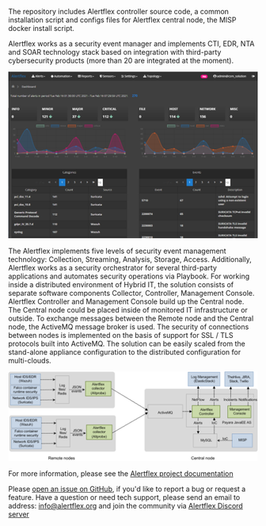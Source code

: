 The repository includes Alertflex controller source code, a common installation script and configs files for Alertflex central node, the MISP docker install script.

Alertflex works as a security event manager and implements CTI, EDR, NTA and SOAR technology stack based on integration with third-party cybersecurity products (more than 20 are integrated at the moment).

![](https://github.com/alertflex/cnode/blob/master/img/dashboard.png)

The Alertflex implements five levels of security event management technology: Collection, Streaming, Analysis, Storage, Access. 
Additionally, Alertflex works as a security orchestrator for several third-party applications and automates security operations via Playbook.
For working inside a distributed environment of Hybrid IT, the solution consists of separate software components Collector, Controller, Management Console. 
Alertflex Controller and Management Console build up the Central node. The Central node could be placed inside of monitored IT infrastructure or outside. 
To exchange messages between the Remote node and the Central node, the ActiveMQ message broker is used. 
The security of connections between nodes is implemented on the basis of support for SSL / TLS protocols built into ActiveMQ. 
The solution can be easily scaled from the stand-alone appliance configuration to the distributed configuration for multi-clouds.

![](https://github.com/alertflex/cnode/blob/master/img/lld-arch.png)

For more information, please see the [Alertflex project documentation](https://alertflex.org/doc/index.html)
	
Please [open an issue on GitHub](https://github.com/alertflex/altprobe/issues), if you'd like to report a bug or request a feature. 
Have a question or need tech support, please send an email to address: info@alertflex.org
and join the community via [Alertflex Discord server](https://discord.gg/wDSz7rDMWv)

